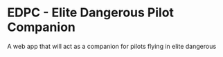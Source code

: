 EDPC - Elite Dangerous Pilot Companion
======================================

A web app that will act as a companion for pilots flying in elite dangerous

